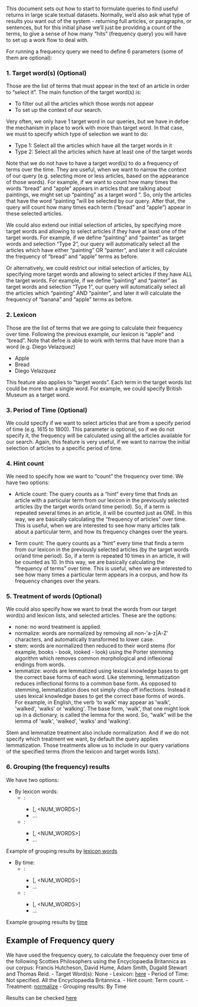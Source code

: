
This document sets out how to start to formulate queries to find useful returns in large scale textual datasets. Normally, we’d also ask what type of results you want out of the system - returning full articles, or paragraphs, or sentences, but for this initial phase we’ll just be providing a count of the terms, to give a sense of how many “hits” (frequency query) you will have to set up a work flow to deal with. 

For running a frequency query we need to define 6 parameters (some of them are optional):

###  1.	Target word(s) (Optional)

Those are the list of terms that must appear in the text of an article in order to “select it”.  The main function of the target word(s) is:
 - To filter out all the articles which those words not appear
 - To set up the context of our search. 
 
Very often, we only have 1 target word in our queries, but we have in defoe the mechanism in place to work with more than target word.  In that case, we must to specify which type of selection we want to do:
  - Type 1: Select all the articles which have all the target words in it
  - Type 2: Select all the articles which have at least one of the target words

Note that we do not have to have a target word(s) to do a frequency of terms over the time. They are useful, when we want to narrow the context of our query (e.g. selecting more or less articles, based on the appearance of those words).  For example, if we want to count how many times the words “bread” and “apple” appears in articles that are talking about paintings, we might set up “painting” as a target word “. So, only the articles that have the word “painting “will be selected by our query. After that, the query will count how many times each term (“bread” and “apple”) appear in these selected articles.  

We could also extend our initial selection of articles, by specifying more target words and allowing to select articles if they have at least one of the target words. For example, if we define “painting” and “painter” as target words and selection “Type 2”, our query will automatically select all the articles which have either “painting” OR “painter”, and later it will calculate the frequency of “bread” and “apple” terms as before.  

Or alternatively, we could restrict our initial selection of articles, by specifying more target words and allowing to select articles if they have ALL the target words. For example, if we define “painting” and “painter” as target words and selection “Type 1”, our query will automatically select all the articles which “painting” AND “painter”, and later it will calculate the frequency of “banana” and “apple” terms as before. 

###  2. Lexicon

Those are the list of terms that we are going to calculate their frequency over time.  Following the previous example, our lexicon is “apple” and “bread”.  Note that defoe is able to work with terms that have more than a word (e.g. Diego Velazquez) 
  - Apple
  - Bread
  - Diego Velazquez

This feature also applies to “target words”. Each term in the target words list could be more than a single word. For example, we could specify British Museum as a target word. 

###  3. Period of Time (Optional)

We could specify if we want to select articles that are from a specify period of time (e.g. 1615 to 1800). This parameter is optional, so if we do not specify it, the frequency will be calculated using all the articles available for our search. Again, this feature is very useful, if we want to narrow the initial selection of articles to a specific period of time. 

### 4. Hint count

We need to specify how we want to “count” the frequency over time. We have two options:

 - Article count: The query counts as a “hint” every time that finds an article with a particular term from our lexicon in the previously selected articles (by the target words or/and time period).  So, if a term is repeated several times in an article, it will be counted just as ONE. In this way, we are basically calculating the “frequency of articles” over time.  This is useful, when we are interested to see how many articles talk about a particular term, and how its frequency changes over the years. 

 - Term count: The query counts as a “hint” every time that finds a term from our lexicon in the previously selected articles (by the target words or/and time period).  So, if a term is repeated 10 times in an article, it will be counted as 10. In this way, we are basically calculating the “frequency of terms” over time. This is useful, when we are interested to see how many times a particular term appears in a corpus, and how its frequency changes over the years. 

###  5. Treatment of words (Optional)

We could also specify how we want to treat the words from our target word(s) and lexicon lists, and selected articles. These are the options: 

- none: no word treatment is applied. 
- normalize: words are normalized by removing all non-'a-z|A-Z' characters, and automatically transformed to lower case.
- stem: words are normalized then reduced to their word stems (for example, books - book, looked - look) using the Porter stemming algorithm which removes common morphological and inflexional endings from words. 
- lemmatize: words are lemmatized using lexical knowledge bases to get the correct base forms of each word. Like stemming, lemmatization reduces inflectional forms to a common base form. As opposed to stemming, lemmatization does not simply chop off inflections. Instead it uses lexical knowledge bases to get the correct base forms of words.   For example, in English, the verb 'to walk' may appear as 'walk', 'walked', 'walks' or 'walking'. The base form, 'walk', that one might look up in a dictionary, is called the lemma for the word. So, “walk” will be the lemma of  'walk', 'walked', 'walks' and 'walking'. 

Stem and lemmatize treatment also include normalization. And if we do not specify which treatment we want, by default the query applies lemmatization. 
Those treatments allow us to include in our query variations of the specified terms (from the lexicon and target words lists). 

###  6. Grouping (the frequency) results

We have two options:

- By lexicon words:
	- <WORD>:
		- [<YEAR>, <NUM_WORDS>]
		- ...
	- <WORD>:
		- [<YEAR>, <NUM_WORDS>]
		- ...

Example of grouping results by [lexicon words](https://github.com/defoe-code/defoe_visualization/tree/master/Diseases/results/tuberculosis.yml)

- By time: 
	- <YEAR>:
		- [<WORD>, <NUM_WORDS>]
		- ...
	- <YEAR>:
		- [<WORD>, <NUM_WORDS>]
		- ...

Example grouping results by [time](https://github.com/defoe-code/defoe_visualization/tree/master/Female_Emigration/TDA/results_TDA/results_tda_society_1850_1914)

## Example of Frequency query

We have used the frequency query, to calculate the frequency over time of the following Scotties Philosophers using the Encyclopaedia Britannica as our corpus: Francis Hutcheson, David Hume, Adam Smith, Dugald Stewart and Thomas Reid. 
	- Target Word(s): None
	- Lexicon:  [here](https://github.com/defoe-code/defoe/tree/master/queries/sc_philosophers.txt)
	- Period of Time: Not specified. All the Encyclopaedia Britannica. 
	- Hint count:  Term count. 
	- Treatment: [normalize](https://github.com/defoe-code/defoe/tree/master/queries/sc_philosophers.yml ) 
	- Grouping results: By Time

Results can be checked [here](https://github.com/defoe-code/defoe_visualization/tree/master/NLS/results_NLS/results_ks_philosophers_norm)


